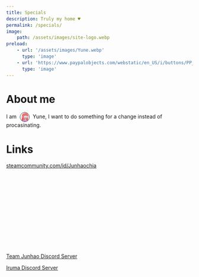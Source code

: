 ```yaml
---
title: Specials
description: Truly my home ♥
permalink: /specials/
image:
    path: /assets/images/site-logo.webp
preload:
    - url: '/assets/images/Yune.webp'
      type: 'image'
    - url: 'https://www.paypalobjects.com/webstatic/en_US/i/buttons/PP_logo_h_200x51.png'
      type: 'image'
---
```


# About me

<span>I am</span>
<img src="/assets/images/Yune.webp" alt="Profile Picture of Yune" width="24" height="24" style="border-radius: 50%;border-width: 0.1px;border-color: black;border-style: solid;margin: 0 5px;vertical-align:middle;">
<span>Yune, I want to do something for a change instead of procasinating.</span>

# Links

<div>
  <div><a href="https://steamcommunity.com/id/Junhaochia">steamcommunity.com/id/Junhaochia</a></div>
  <iframe title="Steam Miniprofile of Yune" id="iframe-smp" loading="lazy" scrolling="no" width="328px" height="210px" style="border: 0px;"></iframe>
  <script id="steam-smp" type="application/javascript">
  {
    const rm_srcset = /srcset=".*"/g;
    const style = `@import url("https://community.akamai.steamstatic.com/public/shared/css/shared_global.css");
    /* Remove Borders */
    body {
      margin: 0;
    }
    /* Make avatar border looks better */
    .border_color_offline {
      border-color: transparent;
    }
    .border_color_online {
      border-color: transparent;
    }
    .border_color_in-game {
      border-color: transparent;
    }
    .border_color_golden {
      border-color: transparent;
    }`;
    // Custom Fetch (w retries)
    function wait(delay){
      return new Promise((resolve) => setTimeout(resolve, delay));
    }
    function fetchRetry(url, delay, tries, fetchOptions = {}) {
      function onError(err){
        const triesLeft = tries - 1;
        if (!triesLeft) {
          throw err;
        }
        return wait(delay).then(() => fetchRetry(url, delay, triesLeft, fetchOptions));
      }
      return fetch(url,fetchOptions).catch(onError);
    }
    // Get Steam Miniprofile
    const smp = document.getElementById('iframe-smp');
    fetchRetry('https://www.whateverorigin.org/get?url=https://steamcommunity.com/miniprofile/192010363', 300, 3)
    .then((res) => res.json()).then((res) => {
      window.addEventListener("message", function (e) { if (typeof(e.data) === "string") smp.height = e.data; });
      smp.srcdoc = (
            '<!DOCTYPE html><html lang="en-US"><head><style>' +
            style +
            '</style></head><body>' +
            res.contents.replace(rm_srcset, '').replace('_medium.jpg', '_full.jpg') +
            decodeURI("%3Cscript%3Eparent.postMessage(%60$%7Bdocument.body.scrollHeight%7Dpx%60,'*');%3C/script%3E%3C/body%3E%3C/html%3E")
        );
    }).catch((err) => {
      smp.srcdoc='<!DOCTYPE html><html lang="en-US"><body><p>Failed to load Steam Mini Profile in 3 attempts.</p></body></html>';
      console.log(err);
    });
}
</script>

</div>

[Team Junhao Discord Server](https://discord.gg/9QeEzAq)

[Iruma Discord Server](https://discord.gg/M79cK6g)

<!--# Donate -->

<!--# Extras -->

<!--<marquee
  direction="down"
  width="640"
  height="360"
  scrollamount="4"
  behavior="alternate"
  style="border:solid">
<marquee scrollamount="4" behavior="alternate"><div style="width: 25px;height: 25px;background: black;"/></marquee>
</marquee>-->
